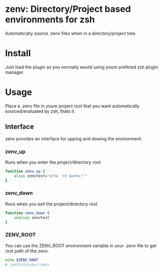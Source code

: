 # zenv: Directory/Project based environments for zsh
Automatically source .zenv files when in a directory/project tree.

# Install
Just load the plugin as you normally would using youre prefered zsh plugin manager.

# Usage
Place a .zenv file in youre project root that you want automatically sourced/evaluated by zsh, thats it.

## Interface
zenv provides an interface for upping and dowing the environment.
### zenv_up
Runs when you enter the project/directory root
```bash
function zenv_up {
    alias zenvtest="echo 'it works!'"
}
```
### zenv_down
Runs when you exit the project/directory root
```bash
function zenv_down {
    unalias zenvtest
}
```

### ZENV_ROOT
You can use the ZENV_ROOT environment variable in your .zenv file to get root path of the zenv.
```bash
echo $ZENV_ROOT
# /path/to/your/zenv
```
